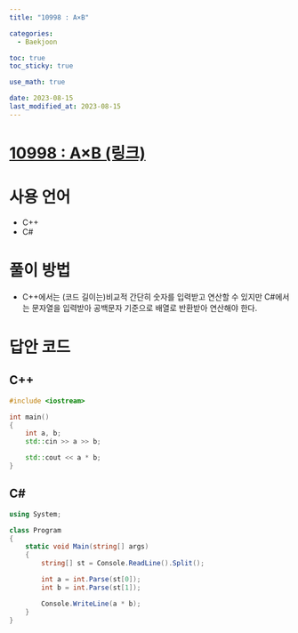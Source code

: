 ```yaml
---
title: "10998 : A×B" 

categories:
  - Baekjoon

toc: true
toc_sticky: true

use_math: true

date: 2023-08-15
last_modified_at: 2023-08-15
---
```


# [10998 : A×B (링크)](https://www.acmicpc.net/problem/10998)

# 사용 언어
- C++
- C#

# 풀이 방법
- C++에서는 (코드 길이는)비교적 간단히 숫자를 입력받고 연산할 수 있지만 C#에서는 문자열을 입력받아 공백문자 기준으로 배열로 반환받아 연산해야 한다.

# 답안 코드

## C++

```cpp
#include <iostream>

int main()
{
    int a, b;
    std::cin >> a >> b;

    std::cout << a * b;
}
```

## C#

```cs
using System;

class Program
{
    static void Main(string[] args)
    {
        string[] st = Console.ReadLine().Split();

        int a = int.Parse(st[0]);
        int b = int.Parse(st[1]);

        Console.WriteLine(a * b);
    }
}
```